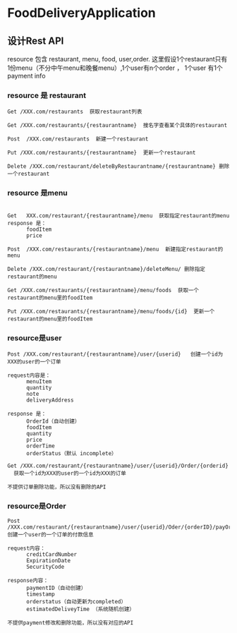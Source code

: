# FoodDeliveryApplication


## 设计Rest API
resource 包含 restaurant, menu, food, user,order. 这里假设1个restaurant只有1份menu（不分中午menu和晚餐menu）,1个user有n个order ， 1个user 有1个 payment info


### resource 是 restaurant
```
Get /XXX.com/restaurants  获取restaurant列表

Get /XXX.com/restaurants/{restaurantname}  搜名字查看某个具体的restaurant

Post  /XXX.com/restaurants  新建一个restaurant

Put /XXX.com/restaurants/{restaurantname}  更新一个restaurant

Delete /XXX.com/restaurant/deleteByRestaurantname/{restaurantname} 删除一个restaurant
```

### resource 是menu
```
 
Get   XXX.com/restaurant/{restaurantname}/menu  获取指定restaurant的menu
response 是：
      foodItem
      price

Post  /XXX.com/restaurants/{restaurantname}/menu  新建指定restaurant的menu

Delete /XXX.com/restaurant/{restaurantname}/deleteMenu/ 删除指定restaurant的menu

Get /XXX.com/restaurants/{restaurantname}/menu/foods  获取一个restaurant的menu里的foodItem

Put /XXX.com/restaurants/{restaurantname}/menu/foods/{id}  更新一个restaurant的menu里的foodItem
```

### resource是user
```
Post /XXX.com/restaurant/{restaurantname}/user/{userid}   创建一个id为XXX的user的一个订单

request内容是：
      menuItem
      quantity
      note
      deliveryAddress

response 是：
      OrderId（自动创建）
      foodItem
      quantity
      price
      orderTime
      orderStatus（默认 incomplete）

Get /XXX.com/restaurant/{restaurantname}/user/{userid}/Order/{orderid}   获取一个id为XXX的user的一个id为XXX的订单

不提供订单删除功能，所以没有删除的API
```


### resource是Order
```
Post   /XXX.com/restaurant/{restaurantname}/user/{userid}/Oder/{orderID}/payOrder     创建一个user的一个订单的付款信息

request内容：
      creditCardNumber
      ExpirationDate
      SecurityCode

response内容：
      paymentID（自动创建）
      timestamp
      orderstatus（自动更新为completed）
      estimatedDeliveyTime （系统随机创建）

不提供payment修改和删除功能，所以没有对应的API
```

